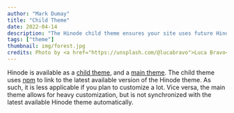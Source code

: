```yaml
---
author: "Mark Dumay"
title: "Child Theme"
date: 2022-04-14
description: "The Hinode child theme ensures your site uses future Hinode updates."
tags: ["theme"]
thumbnail: img/forest.jpg
credits: Photo by <a href="https://unsplash.com/@lucabravo">Luca Bravo</a> on <a href="https://unsplash.com/photos/ESkw2ayO2As">Unsplash</a>
---
```


Hinode is available as a [child theme](https://github.com/markdumay/hugo-theme-hinode-child), and a [main theme](https://github.com/markdumay/hugo-theme-hinode). The child theme uses [npm](https://www.npmjs.com) to link to the latest available version of the Hinode theme. As such, it is less applicable if you plan to customize a lot. Vice versa, the main theme allows for heavy customization, but is not synchronized with the latest available Hinode theme automatically.
